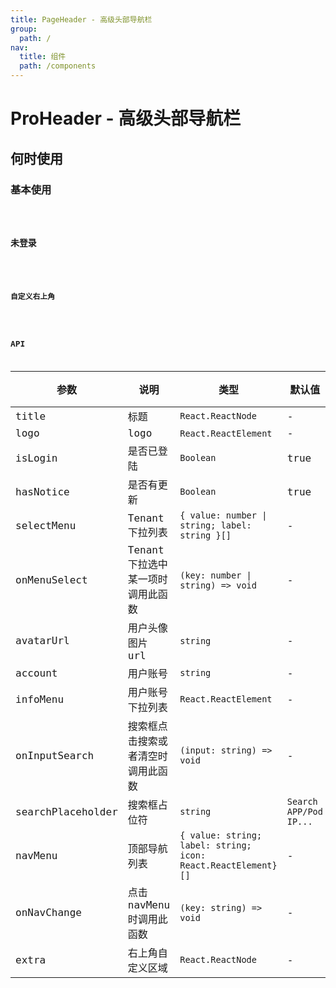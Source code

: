 ```yaml
---
title: PageHeader - 高级头部导航栏
group:
  path: /
nav:
  title: 组件
  path: /components
---
```


# ProHeader - 高级头部导航栏

## 何时使用

### 基本使用

<code src="./demos/basic.tsx" iframe="500px" title="基本使用" desc="基本使用" />

### 未登录

<code src="./demos/unlogin.tsx" iframe="500px" title="基本使用" desc="基本使用" />

### 自定义右上角

<code src="./demos/extra.tsx" iframe="500px" title="自定义右上角" desc="自定义右上角" />

## API

| 参数 | 说明 | 类型 | 默认值 | 版本 |
| --- | --- | --- | --- | --- |
| title | 标题 | `React.ReactNode` | - |
| logo | logo | `React.ReactElement` | - |
| isLogin | 是否已登陆 | `Boolean` | true |
| hasNotice | 是否有更新 | `Boolean` | true |
| selectMenu | Tenant 下拉列表 | `{ value: number \| string; label: string }[]` | - |
| onMenuSelect | Tenant 下拉选中某一项时调用此函数 | `(key: number \| string) => void` | - |
| avatarUrl | 用户头像图片 url | `string`  | - |
| account | 用户账号 | `string` | - |
| infoMenu | 用户账号下拉列表 | `React.ReactElement` | - |
| onInputSearch | 搜索框点击搜索或者清空时调用此函数 | `(input: string) => void` | - |
| searchPlaceholder | 搜索框占位符 | `string` | `Search APP/Pod IP...` |
| navMenu | 顶部导航列表 | `{ value: string; label: string; icon: React.ReactElement}[]` | - |
| onNavChange | 点击 navMenu 时调用此函数 | `(key: string) => void` | - |
| extra | 右上角自定义区域 | `React.ReactNode` | - |
